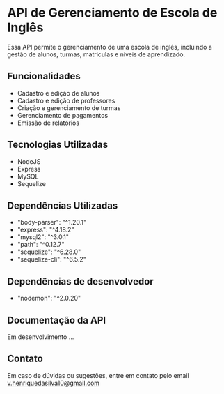 # API de Gerenciamento de Escola de Inglês
Essa API permite o gerenciamento de uma escola de inglês, incluindo a gestão de alunos, turmas, matriculas e niveis de aprendizado.

## Funcionalidades 
- Cadastro e edição de alunos
- Cadastro e edição de professores
- Criação e gerenciamento de turmas
- Gerenciamento de pagamentos
- Emissão de relatórios

## Tecnologias Utilizadas
- NodeJS
- Express
- MySQL
- Sequelize

## Dependências Utilizadas
- "body-parser": "^1.20.1"
- "express": "^4.18.2"
- "mysql2": "^3.0.1"
- "path": "^0.12.7"
- "sequelize": "^6.28.0"
- "sequelize-cli": "^6.5.2"

## Dependências de desenvolvedor
- "nodemon": "^2.0.20"

## Documentação da API
Em desenvolvimento ...

## Contato 
Em caso de dúvidas ou sugestões, entre em contato pelo email v.henriquedasilva10@gmail.com


